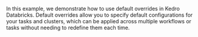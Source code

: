 In this example, we demonstrate how to use default overrides in Kedro Databricks. Default overrides allow you to specify default configurations for your tasks and clusters, which can be applied across multiple workflows or tasks without needing to redefine them each time.
